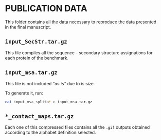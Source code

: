 # PUBLICATION DATA

This folder contains all the data necessary to reproduce the data presented in the final manuscript.

## `input_SecStr.tar.gz`

This file compiles all the sequence - secondary structure assignations for each protein of the benchmark.

## `input_msa.tar.gz`

This file is not included *"as is"* due to is size.

To generate it, run:

```bash
cat input_msa_splita* > input_msa.tar.gz
```

## `*_contact_maps.tar.gz`

Each one of this compressed files contains all the `.gif` outputs obtained according to the alphabet definition selected.


